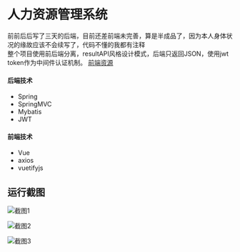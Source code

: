 # 人力资源管理系统
前前后后写了三天的后端，目前还差前端未完善，算是半成品了，因为本人身体状况的缘故应该不会续写了，代码不懂的我都有注释<br />
整个项目使用前后端分离，resultAPI风格设计模式，后端只返回JSON，使用jwt token作为中间件认证机制。
[前端资源](https://github.com/totoro52/totoroHrm-vue "前端资源")
#### 后端技术
- Spring
- SpringMVC
- Mybatis
- JWT

#### 前端技术
- Vue
- axios
- vuetifyjs

## 运行截图
![截图1](http://tu.yaohuo.me/imgs/2020/05/2634c1922658d3b2.png "截图1")

![截图2](http://tu.yaohuo.me/imgs/2020/05/69e3452d210ad8c1.png "截图2")

![截图3](http://tu.yaohuo.me/imgs/2020/05/1d76e30cfc6d255e.png "截图3")

